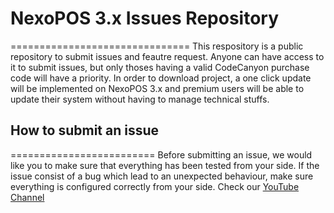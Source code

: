 # NexoPOS 3.x Issues Repository
===============================
This respository is a public repository to submit issues and feautre request. Anyone can have access to it to submit issues, but only thoses having a valid CodeCanyon purchase code will have a priority. In order to download project, a one click update will be implemented on NexoPOS 3.x and premium users will be able to update their system without having to manage technical stuffs.

## How to submit an issue
=========================
Before submitting an issue, we would like you to make sure that everything has been tested from your side. If the issue consist of a bug which lead to an unexpected behaviour, make sure everything is configured correctly from your side. Check our [YouTube Channel](https://www.youtube.com/channel/UCDmcyd-62pnlLf5AuCt6aHA?view_as=subscriber)
